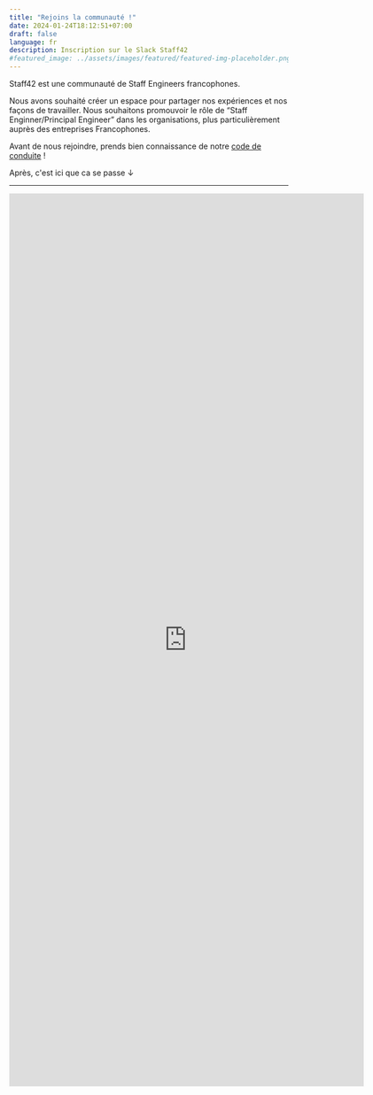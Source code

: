 ```yaml
---
title: "Rejoins la communauté !"
date: 2024-01-24T18:12:51+07:00
draft: false
language: fr
description: Inscription sur le Slack Staff42
#featured_image: ../assets/images/featured/featured-img-placeholder.png
---
```

Staff42 est une communauté de Staff Engineers francophones.

Nous avons souhaité créer un espace pour partager nos expériences et nos façons de travailler. Nous souhaitons promouvoir le rôle de “Staff Enginner/Principal Engineer” dans les organisations, plus particulièrement auprès des entreprises Francophones.

Avant de nous rejoindre, prends bien connaissance de notre [code de conduite](/code-of-conduct) !

Après, c'est ici que ca se passe ↓

---

<iframe src="https://docs.google.com/forms/d/e/1FAIpQLSe0fG9-030vT69jLf3-AdFwDVMiOJ03JS2LH8igREl1yjpcBQ/viewform?embedded=true" width="640" height="1614" frameborder="0" marginheight="0" marginwidth="0">Chargement ...</iframe>
